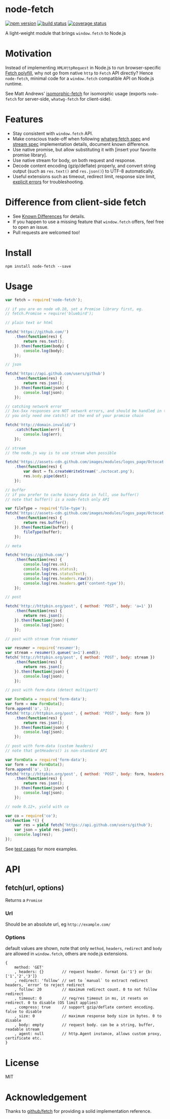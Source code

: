 
node-fetch
==========

[![npm version][npm-image]][npm-url]
[![build status][travis-image]][travis-url]
[![coverage status][coveralls-image]][coveralls-url]

A light-weight module that brings `window.fetch` to Node.js


# Motivation

Instead of implementing `XMLHttpRequest` in Node.js to run browser-specific [Fetch polyfill](https://github.com/github/fetch), why not go from native `http` to `Fetch` API directly? Hence `node-fetch`, minimal code for a `window.fetch` compatible API on Node.js runtime.

See Matt Andrews' [isomorphic-fetch](https://github.com/matthew-andrews/isomorphic-fetch) for isomorphic usage (exports `node-fetch` for server-side, `whatwg-fetch` for client-side).


# Features

- Stay consistent with `window.fetch` API.
- Make conscious trade-off when following [whatwg fetch spec](https://fetch.spec.whatwg.org/) and [stream spec](https://streams.spec.whatwg.org/) implementation details, document known difference.
- Use native promise, but allow substituting it with [insert your favorite promise library].
- Use native stream for body, on both request and response.
- Decode content encoding (gzip/deflate) properly, and convert string output (such as `res.text()` and `res.json()`) to UTF-8 automatically.
- Useful extensions such as timeout, redirect limit, response size limit, [explicit errors](https://github.com/bitinn/node-fetch/blob/master/ERROR-HANDLING.md) for troubleshooting.


# Difference from client-side fetch

- See [Known Differences](https://github.com/bitinn/node-fetch/blob/master/LIMITS.md) for details.
- If you happen to use a missing feature that `window.fetch` offers, feel free to open an issue.
- Pull requests are welcomed too!


# Install

`npm install node-fetch --save`


# Usage

```javascript
var fetch = require('node-fetch');

// if you are on node v0.10, set a Promise library first, eg.
// fetch.Promise = require('bluebird');

// plain text or html

fetch('https://github.com/')
	.then(function(res) {
		return res.text();
	}).then(function(body) {
		console.log(body);
	});

// json

fetch('https://api.github.com/users/github')
	.then(function(res) {
		return res.json();
	}).then(function(json) {
		console.log(json);
	});

// catching network error
// 3xx-5xx responses are NOT network errors, and should be handled in then()
// you only need one catch() at the end of your promise chain

fetch('http://domain.invalid/')
	.catch(function(err) {
		console.log(err);
	});

// stream
// the node.js way is to use stream when possible

fetch('https://assets-cdn.github.com/images/modules/logos_page/Octocat.png')
	.then(function(res) {
		var dest = fs.createWriteStream('./octocat.png');
		res.body.pipe(dest);
	});

// buffer
// if you prefer to cache binary data in full, use buffer()
// note that buffer() is a node-fetch only API

var fileType = require('file-type');
fetch('https://assets-cdn.github.com/images/modules/logos_page/Octocat.png')
	.then(function(res) {
		return res.buffer();
	}).then(function(buffer) {
		fileType(buffer);
	});

// meta

fetch('https://github.com/')
	.then(function(res) {
		console.log(res.ok);
		console.log(res.status);
		console.log(res.statusText);
		console.log(res.headers.raw());
		console.log(res.headers.get('content-type'));
	});

// post

fetch('http://httpbin.org/post', { method: 'POST', body: 'a=1' })
	.then(function(res) {
		return res.json();
	}).then(function(json) {
		console.log(json);
	});

// post with stream from resumer

var resumer = require('resumer');
var stream = resumer().queue('a=1').end();
fetch('http://httpbin.org/post', { method: 'POST', body: stream })
	.then(function(res) {
		return res.json();
	}).then(function(json) {
		console.log(json);
	});

// post with form-data (detect multipart)

var FormData = require('form-data');
var form = new FormData();
form.append('a', 1);
fetch('http://httpbin.org/post', { method: 'POST', body: form })
	.then(function(res) {
		return res.json();
	}).then(function(json) {
		console.log(json);
	});

// post with form-data (custom headers)
// note that getHeaders() is non-standard API

var FormData = require('form-data');
var form = new FormData();
form.append('a', 1);
fetch('http://httpbin.org/post', { method: 'POST', body: form, headers: form.getHeaders() })
	.then(function(res) {
		return res.json();
	}).then(function(json) {
		console.log(json);
	});

// node 0.12+, yield with co

var co = require('co');
co(function *() {
	var res = yield fetch('https://api.github.com/users/github');
	var json = yield res.json();
	console.log(res);
});
```

See [test cases](https://github.com/bitinn/node-fetch/blob/master/test/test.js) for more examples.


# API

## fetch(url, options)

Returns a `Promise`

### Url

Should be an absolute url, eg `http://example.com/`

### Options

default values are shown, note that only `method`, `headers`, `redirect` and `body` are allowed in `window.fetch`, others are node.js extensions.

```
{
	method: 'GET'
	, headers: {}        // request header. format {a:'1'} or {b:['1','2','3']}
	, redirect: 'follow' // set to `manual` to extract redirect headers, `error` to reject redirect
	, follow: 20         // maximum redirect count. 0 to not follow redirect
	, timeout: 0         // req/res timeout in ms, it resets on redirect. 0 to disable (OS limit applies)
	, compress: true     // support gzip/deflate content encoding. false to disable
	, size: 0            // maximum response body size in bytes. 0 to disable
	, body: empty        // request body. can be a string, buffer, readable stream
	, agent: null        // http.Agent instance, allows custom proxy, certificate etc.
}
```


# License

MIT


# Acknowledgement

Thanks to [github/fetch](https://github.com/github/fetch) for providing a solid implementation reference.


[npm-image]: https://img.shields.io/npm/v/node-fetch.svg?style=flat-square
[npm-url]: https://www.npmjs.com/package/node-fetch
[travis-image]: https://img.shields.io/travis/bitinn/node-fetch.svg?style=flat-square
[travis-url]: https://travis-ci.org/bitinn/node-fetch
[coveralls-image]: https://img.shields.io/coveralls/bitinn/node-fetch.svg?style=flat-square
[coveralls-url]: https://coveralls.io/r/bitinn/node-fetch
